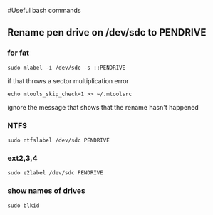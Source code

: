 #Useful bash commands

## Rename pen drive on /dev/sdc to PENDRIVE

### for fat
    
    sudo mlabel -i /dev/sdc -s ::PENDRIVE
if that throws a sector multiplication error

    echo mtools_skip_check=1 >> ~/.mtoolsrc
ignore the message that shows that the rename hasn't happened

### NTFS

    sudo ntfslabel /dev/sdc PENDRIVE
    
### ext2,3,4

    sudo e2label /dev/sdc PENDRIVE

### show names of drives

    sudo blkid
    

